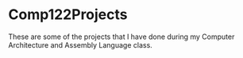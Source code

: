 # Comp122Projects
These are some of the projects that I have done during my Computer Architecture and Assembly Language class.
